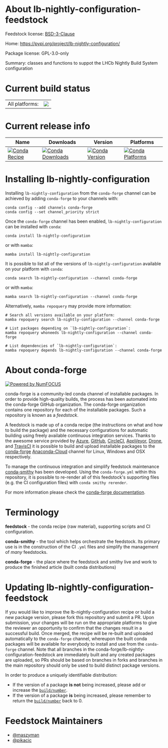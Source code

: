 About lb-nightly-configuration-feedstock
========================================

Feedstock license: [BSD-3-Clause](https://github.com/conda-forge/lb-nightly-configuration-feedstock/blob/main/LICENSE.txt)

Home: https://pypi.org/project/lb-nightly-configuration/

Package license: GPL-3.0-only

Summary: classes and functions to suppot the LHCb Nightly Build System configuration

Current build status
====================


<table><tr><td>All platforms:</td>
    <td>
      <a href="https://dev.azure.com/conda-forge/feedstock-builds/_build/latest?definitionId=14579&branchName=main">
        <img src="https://dev.azure.com/conda-forge/feedstock-builds/_apis/build/status/lb-nightly-configuration-feedstock?branchName=main">
      </a>
    </td>
  </tr>
</table>

Current release info
====================

| Name | Downloads | Version | Platforms |
| --- | --- | --- | --- |
| [![Conda Recipe](https://img.shields.io/badge/recipe-lb--nightly--configuration-green.svg)](https://anaconda.org/conda-forge/lb-nightly-configuration) | [![Conda Downloads](https://img.shields.io/conda/dn/conda-forge/lb-nightly-configuration.svg)](https://anaconda.org/conda-forge/lb-nightly-configuration) | [![Conda Version](https://img.shields.io/conda/vn/conda-forge/lb-nightly-configuration.svg)](https://anaconda.org/conda-forge/lb-nightly-configuration) | [![Conda Platforms](https://img.shields.io/conda/pn/conda-forge/lb-nightly-configuration.svg)](https://anaconda.org/conda-forge/lb-nightly-configuration) |

Installing lb-nightly-configuration
===================================

Installing `lb-nightly-configuration` from the `conda-forge` channel can be achieved by adding `conda-forge` to your channels with:

```
conda config --add channels conda-forge
conda config --set channel_priority strict
```

Once the `conda-forge` channel has been enabled, `lb-nightly-configuration` can be installed with `conda`:

```
conda install lb-nightly-configuration
```

or with `mamba`:

```
mamba install lb-nightly-configuration
```

It is possible to list all of the versions of `lb-nightly-configuration` available on your platform with `conda`:

```
conda search lb-nightly-configuration --channel conda-forge
```

or with `mamba`:

```
mamba search lb-nightly-configuration --channel conda-forge
```

Alternatively, `mamba repoquery` may provide more information:

```
# Search all versions available on your platform:
mamba repoquery search lb-nightly-configuration --channel conda-forge

# List packages depending on `lb-nightly-configuration`:
mamba repoquery whoneeds lb-nightly-configuration --channel conda-forge

# List dependencies of `lb-nightly-configuration`:
mamba repoquery depends lb-nightly-configuration --channel conda-forge
```


About conda-forge
=================

[![Powered by
NumFOCUS](https://img.shields.io/badge/powered%20by-NumFOCUS-orange.svg?style=flat&colorA=E1523D&colorB=007D8A)](https://numfocus.org)

conda-forge is a community-led conda channel of installable packages.
In order to provide high-quality builds, the process has been automated into the
conda-forge GitHub organization. The conda-forge organization contains one repository
for each of the installable packages. Such a repository is known as a *feedstock*.

A feedstock is made up of a conda recipe (the instructions on what and how to build
the package) and the necessary configurations for automatic building using freely
available continuous integration services. Thanks to the awesome service provided by
[Azure](https://azure.microsoft.com/en-us/services/devops/), [GitHub](https://github.com/),
[CircleCI](https://circleci.com/), [AppVeyor](https://www.appveyor.com/),
[Drone](https://cloud.drone.io/welcome), and [TravisCI](https://travis-ci.com/)
it is possible to build and upload installable packages to the
[conda-forge](https://anaconda.org/conda-forge) [Anaconda-Cloud](https://anaconda.org/)
channel for Linux, Windows and OSX respectively.

To manage the continuous integration and simplify feedstock maintenance
[conda-smithy](https://github.com/conda-forge/conda-smithy) has been developed.
Using the ``conda-forge.yml`` within this repository, it is possible to re-render all of
this feedstock's supporting files (e.g. the CI configuration files) with ``conda smithy rerender``.

For more information please check the [conda-forge documentation](https://conda-forge.org/docs/).

Terminology
===========

**feedstock** - the conda recipe (raw material), supporting scripts and CI configuration.

**conda-smithy** - the tool which helps orchestrate the feedstock.
                   Its primary use is in the construction of the CI ``.yml`` files
                   and simplify the management of *many* feedstocks.

**conda-forge** - the place where the feedstock and smithy live and work to
                  produce the finished article (built conda distributions)


Updating lb-nightly-configuration-feedstock
===========================================

If you would like to improve the lb-nightly-configuration recipe or build a new
package version, please fork this repository and submit a PR. Upon submission,
your changes will be run on the appropriate platforms to give the reviewer an
opportunity to confirm that the changes result in a successful build. Once
merged, the recipe will be re-built and uploaded automatically to the
`conda-forge` channel, whereupon the built conda packages will be available for
everybody to install and use from the `conda-forge` channel.
Note that all branches in the conda-forge/lb-nightly-configuration-feedstock are
immediately built and any created packages are uploaded, so PRs should be based
on branches in forks and branches in the main repository should only be used to
build distinct package versions.

In order to produce a uniquely identifiable distribution:
 * If the version of a package **is not** being increased, please add or increase
   the [``build/number``](https://docs.conda.io/projects/conda-build/en/latest/resources/define-metadata.html#build-number-and-string).
 * If the version of a package **is** being increased, please remember to return
   the [``build/number``](https://docs.conda.io/projects/conda-build/en/latest/resources/define-metadata.html#build-number-and-string)
   back to 0.

Feedstock Maintainers
=====================

* [@maszyman](https://github.com/maszyman/)
* [@pikacic](https://github.com/pikacic/)

